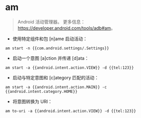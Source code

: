 # am

> Android 活动管理器。
> 更多信息：<https://developer.android.com/tools/adb#am>。

- 使用特定组件和包 [n]ame 启动活动：

`am start -n {{com.android.settings/.Settings}}`

- 启动一个意图 [a]ction 并传递 [d]ata：

`am start -a {{android.intent.action.VIEW}} -d {{tel:123}}`

- 启动与特定意图和 [c]ategory 匹配的活动：

`am start -a {{android.intent.action.MAIN}} -c {{android.intent.category.HOME}}`

- 将意图转换为 URI：

`am to-uri -a {{android.intent.action.VIEW}} -d {{tel:123}}`